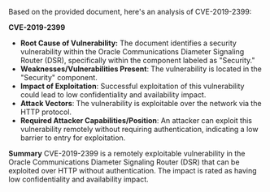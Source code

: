 Based on the provided document, here's an analysis of CVE-2019-2399:

**CVE-2019-2399**
*   **Root Cause of Vulnerability:** The document identifies a security vulnerability within the Oracle Communications Diameter Signaling Router (DSR), specifically within the component labeled as "Security."
*   **Weaknesses/Vulnerabilities Present**: The vulnerability is located in the "Security" component.
*   **Impact of Exploitation**: Successful exploitation of this vulnerability could lead to low confidentiality and availability impact.
*   **Attack Vectors**: The vulnerability is exploitable over the network via the HTTP protocol.
*   **Required Attacker Capabilities/Position**: An attacker can exploit this vulnerability remotely without requiring authentication, indicating a low barrier to entry for exploitation.

**Summary**
CVE-2019-2399 is a remotely exploitable vulnerability in the Oracle Communications Diameter Signaling Router (DSR) that can be exploited over HTTP without authentication. The impact is rated as having low confidentiality and availability impact.
